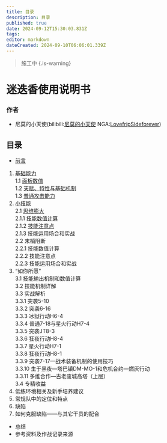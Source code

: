 ```yaml
---
title: 目录
description: 目录
published: true
date: 2024-09-12T15:30:03.831Z
tags: 
editor: markdown
dateCreated: 2024-09-10T06:06:01.339Z
---
```


> 施工中
{.is-warning}

# 迷迭香使用说明书
### 作者
* 尼莫的小天使(bilibili:[尼莫的小天使](https://space.bilibili.com/352018612)	NGA:[LovefripSideforever](https://bbs.nga.cn/nuke.php?func=ucp&uid=41159143))

## 目录

* [前言](/玩法_干员迷迭香/迷迭香使用说明书/前言)  
1. [基础能力](/玩法_干员迷迭香/迷迭香使用说明书/基础能力)  
	1.1 [面板数值](/%E7%8E%A9%E6%B3%95_%E5%B9%B2%E5%91%98%E8%BF%B7%E8%BF%AD%E9%A6%99/%E8%BF%B7%E8%BF%AD%E9%A6%99%E4%BD%BF%E7%94%A8%E8%AF%B4%E6%98%8E%E4%B9%A6/%E5%9F%BA%E7%A1%80%E8%83%BD%E5%8A%9B#h-11-%E9%9D%A2%E6%9D%BF%E6%95%B0%E5%80%BC)  
	1.2 [天赋、特性与基础机制](/%E7%8E%A9%E6%B3%95_%E5%B9%B2%E5%91%98%E8%BF%B7%E8%BF%AD%E9%A6%99/%E8%BF%B7%E8%BF%AD%E9%A6%99%E4%BD%BF%E7%94%A8%E8%AF%B4%E6%98%8E%E4%B9%A6/%E5%9F%BA%E7%A1%80%E8%83%BD%E5%8A%9B#h-12-%E5%A4%A9%E8%B5%8B-%E7%89%B9%E6%80%A7%E4%B8%8E%E5%9F%BA%E7%A1%80%E6%9C%BA%E5%88%B6)  
	1.3 [普通攻击能力](/zh/%E7%8E%A9%E6%B3%95_%E5%B9%B2%E5%91%98%E8%BF%B7%E8%BF%AD%E9%A6%99/%E8%BF%B7%E8%BF%AD%E9%A6%99%E4%BD%BF%E7%94%A8%E8%AF%B4%E6%98%8E%E4%B9%A6/%E5%9F%BA%E7%A1%80%E8%83%BD%E5%8A%9B#h-13-%E6%99%AE%E9%80%9A%E6%94%BB%E5%87%BB%E8%83%BD%E5%8A%9B)  
2. [小技能](/玩法_干员迷迭香/迷迭香使用说明书/小技能)  
	2.1 [思维膨大](/%E7%8E%A9%E6%B3%95_%E5%B9%B2%E5%91%98%E8%BF%B7%E8%BF%AD%E9%A6%99/%E8%BF%B7%E8%BF%AD%E9%A6%99%E4%BD%BF%E7%94%A8%E8%AF%B4%E6%98%8E%E4%B9%A6/%E5%B0%8F%E6%8A%80%E8%83%BD#h-21-%E6%80%9D%E7%BB%B4%E8%86%A8%E5%A4%A7)  
	2.1.1 [技能数值计算](/%E7%8E%A9%E6%B3%95_%E5%B9%B2%E5%91%98%E8%BF%B7%E8%BF%AD%E9%A6%99/%E8%BF%B7%E8%BF%AD%E9%A6%99%E4%BD%BF%E7%94%A8%E8%AF%B4%E6%98%8E%E4%B9%A6/%E5%B0%8F%E6%8A%80%E8%83%BD#h-211-%E6%8A%80%E8%83%BD%E6%95%B0%E5%80%BC%E8%AE%A1%E7%AE%97)  
	2.1.2 [技能注意点](/zh/%E7%8E%A9%E6%B3%95_%E5%B9%B2%E5%91%98%E8%BF%B7%E8%BF%AD%E9%A6%99/%E8%BF%B7%E8%BF%AD%E9%A6%99%E4%BD%BF%E7%94%A8%E8%AF%B4%E6%98%8E%E4%B9%A6/%E5%B0%8F%E6%8A%80%E8%83%BD#h-212-%E6%8A%80%E8%83%BD%E6%B3%A8%E6%84%8F%E7%82%B9)  
	2.1.3 技能运用场合和实战  
	2.2 末梢阻断  
	2.2.1 技能数值计算  
	2.2.2 技能注意点  
	2.2.3 技能运用场合和实战  
3. “如你所愿”  
	3.1 技能输出机制和数值计算  
	3.2 技能机制详解  
	3.3 实战解析  
	3.3.1 突袭5-10  
	3.3.2 突袭6-16  
	3.3.3 冰狱行动H6-4  
	3.3.4 普通7-18与星火行动H7-4  
	3.3.5 突袭JT8-3  
	3.3.6 狂夜行动H8-4  
	3.3.7 星火行动H7-1  
	3.3.8 狂夜行动H8-1  
	3.3.9 突袭7-17—战术装备机制的使用技巧  
	3.3.10 生于黑夜—塔巴镇DM-MO-1和危机合约—燃灰行动  
	3.3.11 多维合作—古老废城高塔（上层）  
	3.4 专精收益  
4. 低练环境相关及新手培养建议  
5. 常规队中的定位和特点  
6. 缺陷  
7. 如何克服缺陷——与其它干员的配合  
* 总结  
* 参考资料及作战记录来源  

